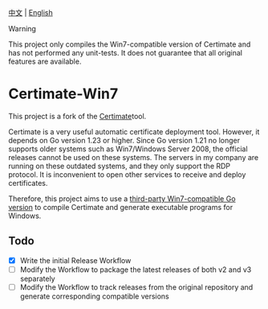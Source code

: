 [中文](README.md) | [English](README_EN.md)

> [!WARNING]
> This project only compiles the Win7-compatible version of Certimate and has not performed any unit-tests. It does not guarantee that all original features are available.

# Certimate-Win7

This project is a fork of the [Certimate](https://github.com/usual2970/certimate)tool.

Certimate is a very useful automatic certificate deployment tool. However, it depends on Go version 1.23 or higher. Since Go version 1.21 no longer supports older systems such as Win7/Windows Server 2008, the official releases cannot be used on these systems. The servers in my company are running on these outdated systems, and they only support the RDP protocol. It is inconvenient to open other services to receive and deploy certificates.

Therefore, this project aims to use a [third-party Win7-compatible Go version](https://github.com/XTLS/go-win7) to compile Certimate and generate executable programs for Windows.

## Todo

- [x] Write the initial Release Workflow
- [ ] Modify the Workflow to package the latest releases of both v2 and v3 separately
- [ ] Modify the Workflow to track releases from the original repository and generate corresponding compatible versions